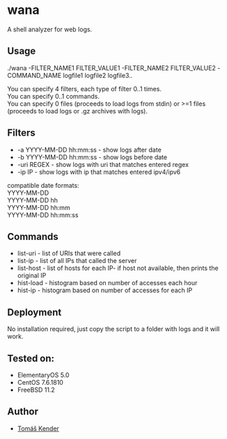 # wana

A shell analyzer for web logs.

## Usage

./wana -FILTER_NAME1 FILTER_VALUE1 -FILTER_NAME2 FILTER_VALUE2 -COMMAND_NAME logfile1 logfile2 logfile3..

You can specify 4 filters, each type of filter 0..1 times.  
You can specify 0..1 commands.  
You can specify 0 files (proceeds to load logs from stdin) or >=1 files (proceeds to load logs or .gz archives with logs).  

## Filters
* -a YYYY-MM-DD hh:mm:ss	- show logs after date
* -b YYYY-MM-DD hh:mm:ss	- show logs before date
* -uri REGEX				- show logs with uri that matches entered regex
* -ip	IP					- show logs with ip that matches entered ipv4/ipv6

compatible date formats:  
YYYY-MM-DD  
YYYY-MM-DD hh  
YYYY-MM-DD hh:mm  
YYYY-MM-DD hh:mm:ss  

## Commands
* list-uri	- list of URIs that were called
* list-ip		- list of all IPs that called the server
* list-host	- list of hosts for each IP- if host not available, then prints the original IP
* hist-load	- histogram based on number of accesses each hour
* hist-ip		- histogram based on number of accesses for each IP

## Deployment

No installation required, just copy the script to a folder with logs and it will work.

## Tested on:

* ElementaryOS 5.0
* CentOS 7.6.1810
* FreeBSD 11.2


## Author

* [Tomáš Kender](https://github.com/tomaskender)
